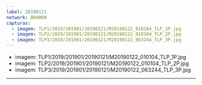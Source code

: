 ```yaml
---
label: 20190121
network: BRAMON
capturas:
  - imagem: TLP1/2019/201901/20190121/M20190122_010104_TLP_1P.jpg
  - imagem: TLP2/2019/201901/20190121/M20190122_010104_TLP_2P.jpg
  - imagem: TLP3/2019/201901/20190121/M20190122_063244_TLP_3P.jpg
---
```

  - imagem: TLP1/2019/201901/20190121/M20190122_010104_TLP_1P.jpg
  - imagem: TLP2/2019/201901/20190121/M20190122_010104_TLP_2P.jpg
  - imagem: TLP3/2019/201901/20190121/M20190122_063244_TLP_3P.jpg
---

